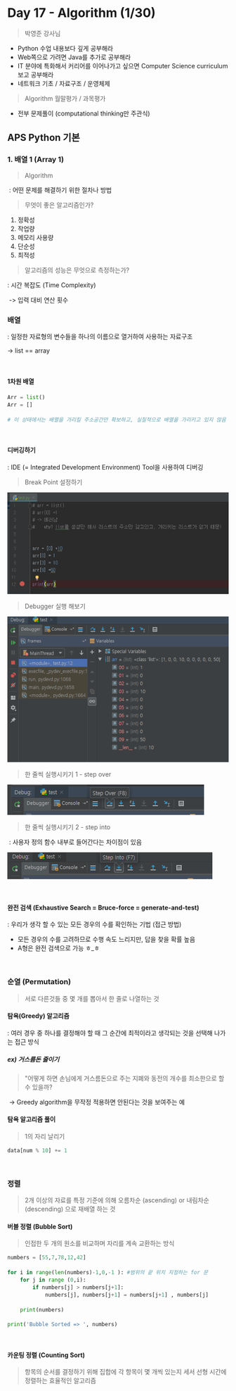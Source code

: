 # Day 17 - Algorithm (1/30)

> 박영준 강사님

- Python 수업 내용보다 깊게 공부해라
- Web쪽으로 가려면 Java를 추가로 공부해라
- IT 분야에 특화해서 커리어를 이어나가고 싶으면 Computer Science curriculum 보고 공부해라
- 네트워크 기초 / 자료구조 / 운영체제 



> Algorithm 월말평가 / 과목평가

- 전부 문제풀이 (computational thinking만 주관식)





## APS Python 기본



### 1. 배열 1 (Array 1)



> Algorithm

​	: 어떤 문제를 해결하기 위한 절차나 방법



> 무엇이 좋은 알고리즘인가?

1. 정확성
2. 작업량
3. 메모리 사용량
4. 단순성
5. 최적성



> 알고리즘의 성능은 무엇으로 측정하는가?

: 시간 복잡도 (Time Complexity)

​    -> 입력 대비 연산 횟수





### 배열 

: 일정한 자료형의 변수들을 하나의 이름으로 열거하여 사용하는 자료구조

   -> list == array

<br/>



#### 1차원 배열

```python
Arr = list()
Arr = []

# 이 상태에서는 배열을 가리킬 주소공간만 확보하고, 실질적으로 배열을 가리키고 있지 않음
```

<br/>



#### 디버깅하기

: IDE (= Integrated Development Environment) Tool을 사용하여 디버깅



> Break Point 설정하기

![image-20200130112815794](images/image-20200130112815794.png)



> Debugger 실행 해보기

![image-20200130113042317](images/image-20200130113042317.png)				



> 한 줄씩 실행시키기 1 - step over

![image-20200130113815266](images/image-20200130113815266.png)



> 한 줄씩 실행시키기 2 - step into

​	: 사용자 정의 함수 내부로 들어간다는 차이점이 있음

![image-20200130113919303](images/image-20200130113919303.png)



<br/>



#### 완전 검색 (Exhaustive Search = Bruce-force = generate-and-test)

: 우리가 생각 할 수 있는 모든 경우의 수를 확인하는 기법 (접근 방법)

- 모든 경우의 수를 고려하므로 수행 속도 느리지만, 답을 찾을 확률 높음
- A형은 완전 검색으로 가능 ㅎ_ㅎ



<br/>



### 순열 (Permutation)

> 서로 다른것들 중 몇 개를 뽑아서 한 줄로 나열하는 것





#### 탐욕(Greedy) 알고리즘

: 여러 경우 중 하나를 결정해야 할 때 그 순간에 최적이라고 생각되는 것을 선택해 나가는 접근 방식



##### ex) 거스름돈 줄이기 

> "어떻게 하면 손님에게 거스름돈으로 주는 지폐와 동전의 개수를 최소한으로 할 수 있을까? 

​	 -> Greedy algorithm을 무작정 적용하면 안된다는 것을 보여주는 예 





####  탐욕 알고리즘 풀이

> 1의 자리 날리기

```python
data[num % 10] += 1
```



<br/>



### 정렬

> 2개 이상의 자료를 특정 기준에 의해 오름차순 (ascending) or 내림차순 (descending) 으로 재배열 하는 것





#### 버블 정렬 (Bubble Sort)

> 인접한 두 개의 원소를 비교하며 자리를 계속 교환하는 방식



```python
numbers = [55,7,78,12,42]

for i in range(len(numbers)-1,0,-1 ): #범위의 끝 위치 지정하는 for 문
    for j in range (0,i):
        if numbers[j] > numbers[j+1]:
            numbers[j], numbers[j+1] = numbers[j+1] , numbers[j]

    print(numbers)

print('Bubble Sorted => ', numbers)
```



<br/>



#### 카운팅 정렬 (Counting Sort)

> 항목의 순서를 결정하기 위해 집합에 각 항목이 몇 개씩 있는지 세서 선형 시간에 정렬하는 효율적인 알고리즘



